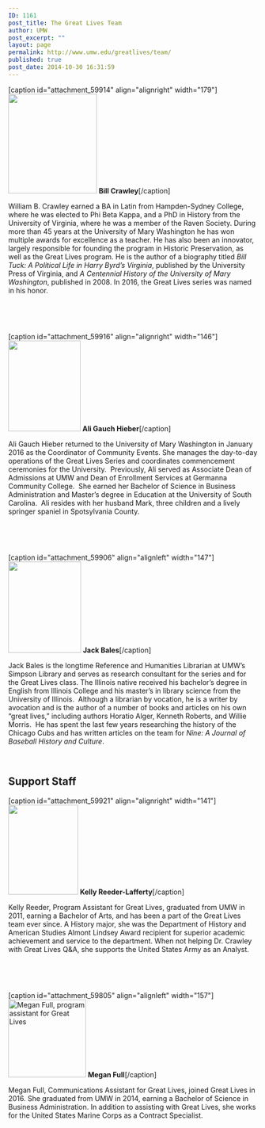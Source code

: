 ```yaml
---
ID: 1161
post_title: The Great Lives Team
author: UMW
post_excerpt: ""
layout: page
permalink: http://www.umw.edu/greatlives/team/
published: true
post_date: 2014-10-30 16:31:59
---
```

[caption id="attachment_59914" align="alignright" width="179"]<a href="https://www.umw.edu/greatlives/wp-content/uploads/sites/8/2017/01/Bill-super-cropped.png"><img class="wp-image-59914" src="https://www.umw.edu/greatlives/wp-content/uploads/sites/8/2017/01/Bill-super-cropped-267x300.png" width="179" height="201" /></a> <strong>Bill Crawley</strong>[/caption]

William B. Crawley earned a BA in Latin from Hampden-Sydney College, where he was elected to Phi Beta Kappa, and a PhD in History from the University of Virginia, where he was a member of the Raven Society. During more than 45 years at the University of Mary Washington he has won multiple awards for excellence as a teacher. He has also been an innovator, largely responsible for founding the program in Historic Preservation, as well as the Great Lives program. He is the author of a biography titled <em>Bill Tuck: A Political Life in Harry Byrd’s Virginia</em>, published by the University Press of Virginia, and <em>A Centennial History of the University of Mary Washington</em>, published in 2008. In 2016, the Great Lives series was named in his honor.

&nbsp;

&nbsp;

[caption id="attachment_59916" align="alignright" width="146"]<a href="https://www.umw.edu/greatlives/wp-content/uploads/sites/8/2017/01/Alison-Hieber-copyright-K-Pearlman-Photography9058.jpg"><img class="wp-image-59916 " src="https://www.umw.edu/greatlives/wp-content/uploads/sites/8/2017/01/Alison-Hieber-copyright-K-Pearlman-Photography9058-240x300.jpg" width="146" height="183" /></a> <strong>Ali Gauch Hieber</strong>[/caption]

Ali Gauch Hieber returned to the University of Mary Washington in January 2016 as the Coordinator of Community Events. She manages the day-to-day operations of the Great Lives Series and coordinates commencement ceremonies for the University.  Previously, Ali served as Associate Dean of Admissions at UMW and Dean of Enrollment Services at Germanna Community College.  She earned her Bachelor of Science in Business Administration and Master’s degree in Education at the University of South Carolina.  Ali resides with her husband Mark, three children and a lively springer spaniel in Spotsylvania County.

&nbsp;

&nbsp;

[caption id="attachment_59906" align="alignleft" width="147"]<a href="https://www.umw.edu/greatlives/wp-content/uploads/sites/8/2016/11/Bales_Jack_2016.jpg"><img class="wp-image-59906" src="https://www.umw.edu/greatlives/wp-content/uploads/sites/8/2016/11/Bales_Jack_2016-240x300.jpg" width="147" height="184" /></a> <strong>Jack Bales</strong>[/caption]

Jack Bales is the longtime Reference and Humanities Librarian at UMW’s Simpson Library and serves as research consultant for the series and for the Great Lives class. The Illinois native received his bachelor’s degree in English from Illinois College and his master’s in library science from the University of Illinois.  Although a librarian by vocation, he is a writer by avocation and is the author of a number of books and articles on his own “great lives,” including authors Horatio Alger, Kenneth Roberts, and Willie Morris.  He has spent the last few years researching the history of the Chicago Cubs and has written articles on the team for <em>Nine: A Journal of Baseball History and Culture</em>.

&nbsp;
<h2 style="clear: both">Support Staff</h2>
[caption id="attachment_59921" align="alignright" width="141"]<a href="http://www.umw.edu/greatlives/wp-content/uploads/sites/8/2017/01/12179214_10206815208112141_787973352_n.jpg"><img class="wp-image-59921" src="http://www.umw.edu/greatlives/wp-content/uploads/sites/8/2017/01/12179214_10206815208112141_787973352_n-234x300.jpg" width="141" height="181" /></a> <strong>Kelly Reeder-Lafferty</strong>[/caption]

<span id="0.629089487240637" class="currentHitHighlight">Kelly</span> <span id="0.6950034407819068" class="highlight">Reeder</span>, Program Assistant for Great Lives, graduated from UMW in 2011, earning a Bachelor of Arts, and has been a part of the Great Lives team ever since. A History major, she was the Department of History and American Studies Almont Lindsey Award recipient for superior academic achievement and service to the department. When not helping Dr. Crawley with Great Lives Q&amp;A, she supports the United States Army as an Analyst.

&nbsp;

<strong> </strong>
<div style="clear: both">

[caption id="attachment_59805" align="alignleft" width="157"]<img class=" wp-image-59805" src="https://www.umw.edu/greatlives/wp-content/uploads/sites/8/2014/10/MeganFull-150x150.jpg" alt="Megan Full, program assistant for Great Lives" width="157" height="157" /> <strong>Megan Full</strong>[/caption]

Megan Full, Communications Assistant for Great Lives, joined Great Lives in 2016. She graduated from UMW in 2014, earning a Bachelor of Science in Business Administration. In addition to assisting with Great Lives, she works for the United States Marine Corps as a Contract Specialist.

</div>
&nbsp;

&nbsp;

&nbsp;

&nbsp;